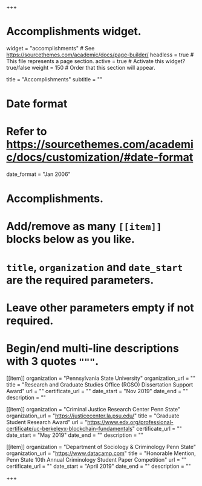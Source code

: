 +++
# Accomplishments widget.
widget = "accomplishments"  # See https://sourcethemes.com/academic/docs/page-builder/
headless = true  # This file represents a page section.
active = true  # Activate this widget? true/false
weight = 150  # Order that this section will appear.

title = "Accomplish&shy;ments"
subtitle = ""

# Date format
#   Refer to https://sourcethemes.com/academic/docs/customization/#date-format
date_format = "Jan 2006"

# Accomplishments.
#   Add/remove as many `[[item]]` blocks below as you like.
#   `title`, `organization` and `date_start` are the required parameters.
#   Leave other parameters empty if not required.
#   Begin/end multi-line descriptions with 3 quotes `"""`.

[[item]]
  organization = "Pennsylvania State University"
  organization_url = ""
  title = "Research and Graduate Studies Office (RGSO) Dissertation Support Award"
  url = ""
  certificate_url = ""
  date_start = "Nov 2019"
  date_end = ""
  description = ""

[[item]]
  organization = "Criminal Justice Research Center Penn State"
  organization_url = "https://justicecenter.la.psu.edu/"
  title = "Graduate Student Research Award"
  url = "https://www.edx.org/professional-certificate/uc-berkeleyx-blockchain-fundamentals"
  certificate_url = ""
  date_start = "May 2019"
  date_end = ""
  description = ""
  
[[item]]
  organization = "Department of Sociology & Criminology Penn State"
  organization_url = "https://www.datacamp.com"
  title = "Honorable Mention, Penn State 10th Annual Criminology Student Paper Competition"
  url = ""
  certificate_url = ""
  date_start = "April 2019"
  date_end = ""
  description = ""

+++
